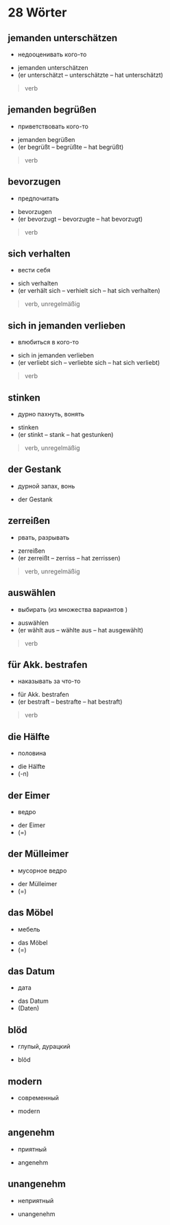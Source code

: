 # 28 Wörter

## jemanden unterschätzen
- недооценивать кого-то
* jemanden unterschätzen
* (er unterschätzt – unterschätzte –  hat unterschätzt)
> verb

## jemanden begrüßen
- приветствовать кого-то
* jemanden begrüßen
* (er begrüßt – begrüßte – hat begrüßt)
> verb

## bevorzugen
- предпочитать
* bevorzugen
* (er bevorzugt – bevorzugte – hat bevorzugt)
> verb

## sich verhalten
- вести себя
* sich verhalten
* (er verhält sich – verhielt sich  – hat sich verhalten)
> verb, unregelmäßig

## sich in jemanden verlieben
- влюбиться в кого-то
* sich in jemanden verlieben
* (er verliebt sich – verliebte sich –  hat sich verliebt)
> verb

## stinken
- дурно пахнуть, вонять
* stinken
* (er stinkt – stank – hat gestunken)
> verb, unregelmäßig

## der Gestank
- дурной запах, вонь
* der Gestank

## zerreißen
- рвать, разрывать
* zerreißen
* (er zerreißt – zerriss – hat zerrissen)
> verb, unregelmäßig

## auswählen
- выбирать  (из множества вариантов )
* auswählen
* (er wählt aus – wählte aus – hat ausgewählt)
> verb

## für Akk. bestrafen
- наказывать за что-то 
* für Akk. bestrafen
* (er bestraft – bestrafte – hat bestraft)
> verb

## die Hälfte
- половина
* die Hälfte
* (-n)

## der Eimer
- ведро
* der Eimer
* (=)

## der Mülleimer
- мусорное ведро
* der Mülleimer
* (=)

## das Möbel
- мебель
* das Möbel
* (=)

## das Datum
- дата  
* das Datum
* (Daten)

## blöd
- глупый, дурацкий
* blöd

## modern
- современный
* modern

## angenehm
- приятный
* angenehm

## unangenehm
- неприятный
* unangenehm

